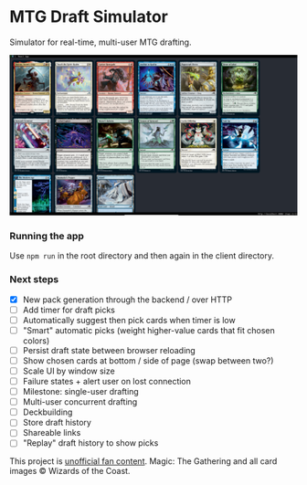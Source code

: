 MTG Draft Simulator
===

Simulator for real-time, multi-user MTG drafting.

![Example screenshot](screenshot.png)

### Running the app

Use `npm run` in the root directory and then again in the client directory.

### Next steps

- [X] New pack generation through the backend / over HTTP
- [ ] Add timer for draft picks
- [ ] Automatically suggest then pick cards when timer is low
- [ ] "Smart" automatic picks (weight higher-value cards that fit chosen colors)
- [ ] Persist draft state between browser reloading
- [ ] Show chosen cards at bottom / side of page (swap between two?)
- [ ] Scale UI by window size
- [ ] Failure states + alert user on lost connection
- [ ] Milestone: single-user drafting
- [ ] Multi-user concurrent drafting
- [ ] Deckbuilding
- [ ] Store draft history
- [ ] Shareable links
- [ ] "Replay" draft history to show picks

This project is [unofficial fan content](https://company.wizards.com/en/legal/fancontentpolicy). Magic: The Gathering and all card images © Wizards of the Coast.
